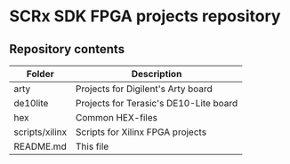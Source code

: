 # SCRx SDK FPGA projects repository

## Repository contents
Folder | Description
------ | -----------
arty            | Projects for Digilent's Arty board
de10lite        | Projects for Terasic's DE10-Lite board
hex             | Common HEX-files
scripts/xilinx  | Scripts for Xilinx FPGA projects
README.md       | This file

